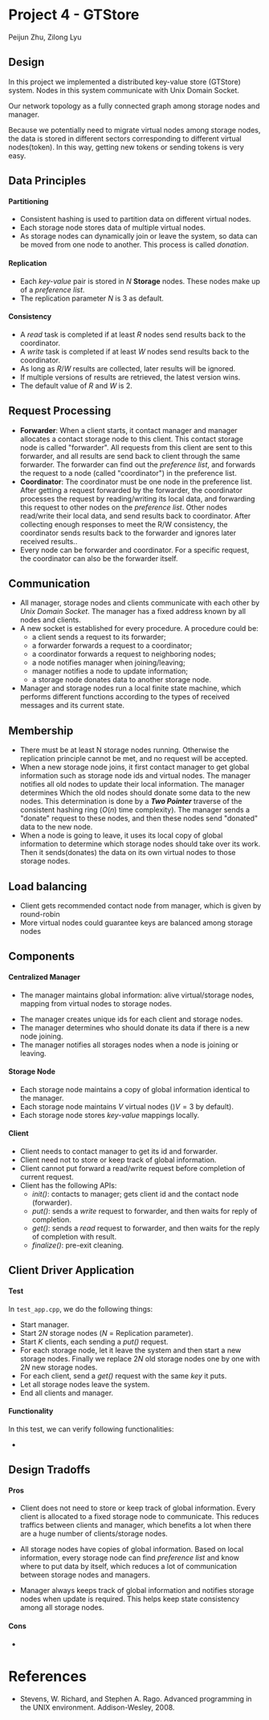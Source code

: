 # Project 4 - GTStore
Peijun Zhu, Zilong Lyu

## Design

In this project we implemented a distributed key-value store (GTStore) system. Nodes in this system communicate with Unix Domain Socket. 

Our network topology as a fully connected graph among storage nodes and manager.

Because we potentially need to migrate virtual nodes among storage nodes, the data is stored in different sectors corresponding to different virtual nodes(token). In this way, getting new tokens or sending tokens is very easy.



## Data Principles

#### Partitioning

- Consistent hashing is used to partition data on different virtual nodes.
- Each storage node stores data of multiple virtual nodes.
- As storage nodes can dynamically join or leave the system, so data can be moved from one node to another. This process is called *donation*. 

#### Replication

- Each *key-value* pair is stored in $N$ **Storage** nodes. These nodes make up of a *preference list*.
- The replication parameter $N$ is 3 as default.

#### Consistency

- A *read* task is completed if at least $R$ nodes send results back to the coordinator.
- A *write* task is completed if at least $W$ nodes send results back to the coordinator.
- As long as $R/W$ results are collected, later results will be ignored.
- If multiple versions of results are retrieved, the latest version wins.
- The default value of $R$ and $W$ is 2.



## Request Processing

- **Forwarder**: When a client starts, it contact manager and manager allocates a contact storage node to this client. This contact storage node is called "forwarder". All requests from this client are sent to this forwarder, and all results are send back to client through the same forwarder. The forwarder can find out the *preference list*, and forwards the request to a node (called "coordinator") in the preference list. 
- **Coordinator**: The coordinator must be one node in the preference list. After getting a request forwarded by the forwarder, the coordinator processes the request by reading/writing its local data, and forwarding this request to other nodes on the *preference list*. Other nodes read/write their local data, and send results back to coordinator. After collecting enough responses to meet the R/W consistency, the coordinator sends results back to the forwarder and ignores later received results..
- Every node can be forwarder and coordinator. For a specific request, the coordinator can also be the forwarder itself. 



## Communication

- All manager, storage nodes and clients communicate with each other by *Unix Domain Socket*. The manager has a fixed address known by all nodes and clients.
- A new socket is established for every procedure. A procedure could be: 
  - a client sends a request to its forwarder; 
  - a forwarder forwards a request to a coordinator; 
  - a coordinator forwards a request to neighboring nodes; 
  - a node notifies manager when joining/leaving;
  - manager notifies a node to update information; 
  - a storage node donates data to another storage node.
- Manager and storage nodes run a local finite state machine, which performs different functions according to the types of received messages and its current state.



## Membership

- There must be at least N storage nodes running. Otherwise the replication principle cannot be met, and no request will be accepted.
- When a new storage node joins, it first contact manager to get global information such as storage node ids and virtual nodes. The manager notifies all old nodes to update their local information. The manager determines Which the old nodes should donate some data to the new nodes. This determination is done by a ***Two Pointer*** traverse of the consistent hashing ring ($O(n)​$ time complexity). The manager sends a "donate" request to these nodes, and then these nodes send "donated" data to the new node.
- When a node is going to leave, it uses its local copy of global information to determine which storage nodes should take over its work. Then it sends(donates) the data on its own virtual nodes to those storage nodes.



## Load balancing

- Client gets recommended contact node from manager, which is given by round-robin
- More virtual nodes could guarantee keys are balanced among storage nodes





## Components

#### Centralized Manager

+ The manager maintains global information: alive virtual/storage nodes, mapping from virtual nodes to storage nodes. 

- The manager creates unique ids for each client and storage nodes.
- The manager determines who should donate its data if there is a new node joining.
- The manager notifies all storages nodes when a node is joining or leaving.

#### Storage Node

- Each storage node maintains a copy of global information identical to the manager.
- Each storage node maintains $V$ virtual nodes ()$V=3$ by default).
- Each storage node stores *key-value* mappings locally.

#### Client

- Client needs to contact manager to get its id and forwarder.
- Client need not to store or keep track of global information.
- Client cannot put forward a read/write request before completion of  current request.
- Client has the following APIs:
  - *init()*: contacts to manager; gets client id and the contact node (forwarder).
  - *put()*: sends a *write* request to forwarder, and then waits for reply of completion. 
  - *get()*: sends a *read* request to forwarder, and then waits for the reply of completion with result.
  - *finalize()*: pre-exit cleaning.



## Client Driver Application

#### Test

In ```test_app.cpp```, we do the following things:

- Start manager.
- Start $2N$ storage nodes ($N$ = Replication parameter).
- Start $K$ clients, each sending a *put()* request.
- For each storage node, let it leave the system and then start a new storage nodes. Finally we replace $2N$ old storage nodes one by one with $2N$ new storage nodes.
- For each client, send a *get()* request with the same *key* it puts.
- Let all storage nodes leave the system.
- End all clients and manager.

#### Functionality

In this test, we can verify following functionalities:

- 







## Design Tradoffs

#### Pros

- Client does not need to store or keep track of global information. Every client is allocated to a fixed storage node to communicate. This reduces traffics between clients and manager, which benefits a lot when there are a huge number of clients/storage nodes.
- All storage nodes have copies of global information. Based on local information, every storage node can find *preference list* and know where to put data by itself, which reduces a lot of communication between storage nodes and managers.

- Manager always keeps track of global information and notifies storage nodes when update is required. This helps keep state consistency among all storage nodes.

#### Cons

- 





# References
+ Stevens, W. Richard, and Stephen A. Rago. Advanced programming in the UNIX environment. Addison-Wesley, 2008.

